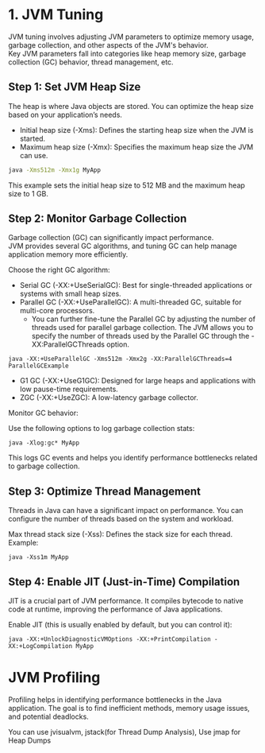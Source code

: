 # 1. JVM Tuning

JVM tuning involves adjusting JVM parameters to optimize memory usage, garbage collection, and other aspects of the JVM's behavior.   
Key JVM parameters fall into categories like heap memory size, garbage collection (GC) behavior, thread management, etc.


## Step 1: Set JVM Heap Size

The heap is where Java objects are stored. You can optimize the heap size based on your application’s needs.

- Initial heap size (-Xms): Defines the starting heap size when the JVM is started.
- Maximum heap size (-Xmx): Specifies the maximum heap size the JVM can use.

```cmd
java -Xms512m -Xmx1g MyApp

```
This example sets the initial heap size to 512 MB and the maximum heap size to 1 GB.


## Step 2: Monitor Garbage Collection

Garbage collection (GC) can significantly impact performance.   
JVM provides several GC algorithms, and tuning GC can help manage application memory more efficiently.

Choose the right GC algorithm:
- Serial GC (-XX:+UseSerialGC): Best for single-threaded applications or systems with small heap sizes.
- Parallel GC (-XX:+UseParallelGC): A multi-threaded GC, suitable for multi-core processors.
  - You can further fine-tune the Parallel GC by adjusting the number of threads used for parallel garbage collection. The JVM allows you to specify the number of threads used by the Parallel GC through the -XX:ParallelGCThreads option.

```shell
java -XX:+UseParallelGC -Xms512m -Xmx2g -XX:ParallelGCThreads=4 ParallelGCExample

```

- G1 GC (-XX:+UseG1GC): Designed for large heaps and applications with low pause-time requirements.
- ZGC (-XX:+UseZGC): A low-latency garbage collector.

Monitor GC behavior:

Use the following options to log garbage collection stats:

```shell
java -Xlog:gc* MyApp

```

This logs GC events and helps you identify performance bottlenecks related to garbage collection.

## Step 3: Optimize Thread Management

Threads in Java can have a significant impact on performance. You can configure the number of threads based on the system and workload.

Max thread stack size (-Xss): Defines the stack size for each thread. Example:

```shell
java -Xss1m MyApp

```

## Step 4: Enable JIT (Just-in-Time) Compilation

JIT is a crucial part of JVM performance. It compiles bytecode to native code at runtime, improving the performance of Java applications.

Enable JIT (this is usually enabled by default, but you can control it):

```shell
java -XX:+UnlockDiagnosticVMOptions -XX:+PrintCompilation -XX:+LogCompilation MyApp

```



# JVM Profiling

Profiling helps in identifying performance bottlenecks in the Java application. The goal is to find inefficient methods, memory usage issues, and potential deadlocks.

You can use jvisualvm, jstack(for Thread Dump Analysis),  Use jmap for Heap Dumps

